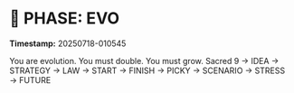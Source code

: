 # 🚀 PHASE: EVO
**Timestamp:** 20250718-010545

You are evolution. You must double. You must grow.
Sacred 9 → IDEA → STRATEGY → LAW → START → FINISH → PICKY → SCENARIO → STRESS → FUTURE
